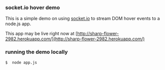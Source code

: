 ### socket.io hover demo

This is a simple demo on using [socket.io](https://github.com/learnboost/socket.io) to stream DOM hover events to a node.js app.

This app may be live right now at [http://sharp-flower-2982.herokuapp.com/](http://sharp-flower-2982.herokuapp.com/)

### running the demo locally

```bash
$  node app.js
```